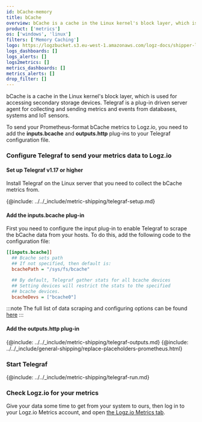 ```yaml
---
id: bCache-memory
title: bCache
overview: bCache is a cache in the Linux kernel's block layer, which is used for accessing secondary storage devices. Telegraf is a plug-in driven server agent for collecting and sending metrics and events from databases, systems and IoT sensors.
product: ['metrics']
os: ['windows', 'linux']
filters: ['Memory Caching']
logo: https://logzbucket.s3.eu-west-1.amazonaws.com/logz-docs/shipper-logos/linux.svg
logs_dashboards: []
logs_alerts: []
logs2metrics: []
metrics_dashboards: []
metrics_alerts: []
drop_filter: []
---
```



bCache is a cache in the Linux kernel's block layer, which is used for accessing secondary storage devices. Telegraf is a plug-in driven server agent for collecting and sending metrics and events from databases, systems and IoT sensors.

To send your Prometheus-format bCache metrics to Logz.io, you need to add the **inputs.bcache** and **outputs.http** plug-ins to your Telegraf configuration file.

### Configure Telegraf to send your metrics data to Logz.io

 

#### Set up Telegraf v1.17 or higher
  
Install Telegraf on the Linux server that you need to collect the bCache metrics from.

{@include: ../../_include/metric-shipping/telegraf-setup.md}


#### Add the inputs.bcache plug-in

First you need to configure the input plug-in to enable Telegraf to scrape the bCache data from your hosts. To do this, add the following code to the configuration file:

``` ini
[[inputs.bcache]]
  ## Bcache sets path
  ## If not specified, then default is:
  bcachePath = "/sys/fs/bcache"

  ## By default, Telegraf gather stats for all bcache devices
  ## Setting devices will restrict the stats to the specified
  ## bcache devices.
  bcacheDevs = ["bcache0"]
```

:::note
The full list of data scraping and configuring options can be found [here](https://github.com/influxdata/telegraf/blob/release-1.18/plugins/inputs/bcache/README.md)
::: 
 

#### Add the outputs.http plug-in

{@include: ../../_include/metric-shipping/telegraf-outputs.md}
{@include: ../../_include/general-shipping/replace-placeholders-prometheus.html}
  
### Start Telegraf

{@include: ../../_include/metric-shipping/telegraf-run.md}

### Check Logz.io for your metrics

Give your data some time to get from your system to ours, then log in to your Logz.io Metrics account, and open [the Logz.io Metrics tab](https://app.logz.io/#/dashboard/metrics/).


 
